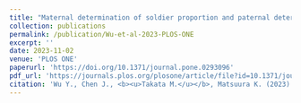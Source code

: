 ```yaml
---
title: "Maternal determination of soldier proportion and paternal determination of soldier sex ratio in hybrid <i>Reticulitermes</i> (Isoptera: Rhinotermitidae) termite colonies"
collection: publications
permalink: /publication/Wu-et-al-2023-PLOS-ONE
excerpt: ''
date: 2023-11-02
venue: 'PLOS ONE'
paperurl: 'https://doi.org/10.1371/journal.pone.0293096'
pdf_url: 'https://journals.plos.org/plosone/article/file?id=10.1371/journal.pone.0293096&type=printable'
citation: 'Wu Y., Chen J., <b><u>Takata M.</u></b>, Matsuura K. (2023) <b><i>PLOS ONE</i></b> 18: e0293096.'
---
```

